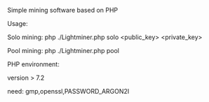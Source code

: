 Simple mining software based on PHP


Usage:

Solo mining: php ./Lightminer.php solo <node> <public_key> <private_key>
  
Pool mining: php ./Lightminer.php pool <pool> <your-address> <your-work>
  
  
  
  
PHP environment:

version > 7.2

need:  gmp,openssl,PASSWORD_ARGON2I
